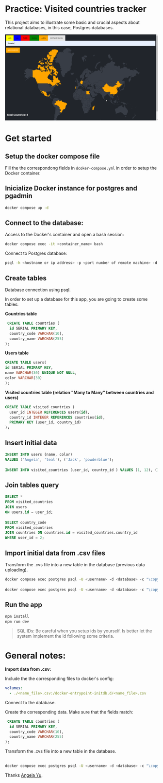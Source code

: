 # Practice: Visited countries tracker

This project aims to illustrate some basic and crucial aspects about relational databases, in this case, Postgres databases.

![Visited countries tracker](./public/view.png)

# Get started

## Setup the docker compose file

Fill the the correspondong fields in `dcoker-compose.yml` in order to setup the Docker container.

## Inicialize Docker instance for postgres and pgadmin

```bash
docker compose up -d
```

## Connect to the database:

Access to the Docker's container and open a bash session:

```bash
docker compose exec -it <container_name> bash

```

Connect to Postgres database:

```bash
psql -h <hostname or ip address> -p <port number of remote machine> -d <database> -U <username>
```

## Create tables

Database connection using psql.

In order to set up a database for this app, you are going to create some tables:

**Countries table**

```sql
 CREATE TABLE countries (
  id SERIAL PRIMARY KEY,
  country_code VARCHAR(10),
  country_name VARCHAR(255)
);
```

**Users table**

```sql
CREATE TABLE users(
id SERIAL PRIMARY KEY,
name VARCHAR(30) UNIQUE NOT NULL,
color VARCHAR(30)
);
```

**Visited countries table (relation "Many to Many" between countries and users)**

```sql
CREATE TABLE visited_countries (
  user_id INTEGER REFERENCES users(id),
  country_id INTEGER REFERENCES countries(id),
  PRIMARY KEY (user_id, country_id)
);
```

## Insert initial data

```sql
INSERT INTO users (name, color)
VALUES ('Angela', 'teal'), ('Jack', 'powderblue');

INSERT INTO visited_countries (user_id, country_id ) VALUES (1, 12), (1, 20);

```

## Join tables query

```sql
SELECT *
FROM visited_countries
JOIN users
ON users.id = user_id;

SELECT country_code
FROM visited_countries
JOIN countries ON countries.id = visited_countries.country_id
WHERE user_id = 2;
```

## Import initial data from .csv files

Transform the .cvs file into a new table in the database (previous data uploading).

```bash
docker compose exec postgres psql -U <username> -d <database> -c "\copy countries(id, country_code, country_name) FROM '/docker-entrypoint-initdb.d/countries.csv' DELIMITER ',' CSV HEADER;"

docker compose exec postgres psql -U <username> -d <database> -c "\copy users(name, color) FROM '/docker-entrypoint-initdb.d/users.csv' DELIMITER ',' CSV HEADER;"

```

## Run the app

```bash
npm install
npm run dev
```

> SQL IDs: Be careful when you setup ids by yourself. Is better let the system implement the id following some criteria.

# General notes:

**Import data from .csv:**

Include the the corresponding files to docker's config:

```yml
volumes:
  - ./<name_file>.csv:/docker-entrypoint-initdb.d/<name_file>.csv
```

Connect to the database.

Create the corresponding data. Make sure that the fields match:

```sql
 CREATE TABLE countries (
  id SERIAL PRIMARY KEY,
  country_code VARCHAR(10),
  country_name VARCHAR(255)
);

```

Transform the .cvs file into a new table in the database.

```bash

docker compose exec postgres psql -U <username> -d <database> -c "\copy <table>([fields]) FROM '/docker-entrypoint-initdb.d/<file>.csv' DELIMITER ',' CSV HEADER;"

```

Thanks [Angela Yu](https://x.com/yu_angela).
